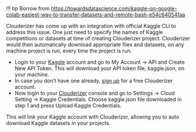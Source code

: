 !!! tip
    Borrow from https://towardsdatascience.com/kaggle-on-google-colab-easiest-way-to-transfer-datasets-and-remote-bash-e54c64054faa

Clouderizer has come up with an integration with official Kaggle CLI to address this issue. One just need to specify the names of Kaggle competitions or datasets at time of creating Clouderizer project. 
Clouderizer would then automatically download appropriate files and datasets, on any machine project is run, every time the project is run.

* Login to your [Kaggle](https://www.kaggle.com/) account and go to My Account -> API and Create New API Token. This will download your API token file, kaggle.json, on your machine.
* In case you don’t have one already, [sign up](https://console.clouderizer.com/auth/register) for a free Clouderizer account.
* Now login to your [Clouderizer](https://console.clouderizer.com) console and go to Settings -> Cloud Setting -> Kaggle Credentials. Choose kaggle.json file downloaded in step 1 and press Upload Kaggle Credentials.


This will link your Kaggle account with Clouderizer, allowing you to auto download Kaggle datasets in your projects.

